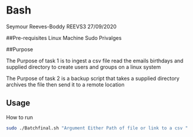 # Bash
Seymour Reeves-Boddy
REEVS3
27/09/2020

##Pre-requisites 
Linux Machine 
Sudo Privalges

##Purpose

The Purpose of task 1 is to ingest a csv file read the emails birthdays and supplied directory to create users and groups on a linux system

The Purpose of task 2 is a backup script that takes a supplied directory archives the file then send it to a remote location 




## Usage
How to run

```bash
sudo ./Batchfinal.sh "Argument Either Path of file or link to a csv "
```
